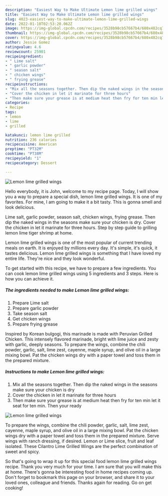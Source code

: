 ```yaml
---
description: "Easiest Way to Make Ultimate Lemon lime grilled wings"
title: "Easiest Way to Make Ultimate Lemon lime grilled wings"
slug: 4023-easiest-way-to-make-ultimate-lemon-lime-grilled-wings
date: 2022-01-18T02:53:20.062Z
image: https://img-global.cpcdn.com/recipes/3528b98cb57667b4/680x482cq70/lemon-lime-grilled-wings-recipe-main-photo.jpg
thumbnail: https://img-global.cpcdn.com/recipes/3528b98cb57667b4/680x482cq70/lemon-lime-grilled-wings-recipe-main-photo.jpg
cover: https://img-global.cpcdn.com/recipes/3528b98cb57667b4/680x482cq70/lemon-lime-grilled-wings-recipe-main-photo.jpg
author: Jessie Gomez
ratingvalue: 4.6
reviewcount: 25901
recipeingredient:
- " Lime salt"
- " garlic powder"
- " season salt"
- " chicken wings"
- " frying grease"
recipeinstructions:
- "Mix all the seasons together. Then dip the naked wings in the seasons make sure your chicken is dry"
- "Cover the chicken in let it marinate for three hours"
- "Then make sure your grease is at medium heat then fry for ten min let it seat for ten min. Then your ready"
categories:
- Recipe
tags:
- lemon
- lime
- grilled

katakunci: lemon lime grilled 
nutrition: 236 calories
recipecuisine: American
preptime: "PT32M"
cooktime: "PT38M"
recipeyield: "1"
recipecategory: Dessert

---
```



![Lemon lime grilled wings](https://img-global.cpcdn.com/recipes/3528b98cb57667b4/680x482cq70/lemon-lime-grilled-wings-recipe-main-photo.jpg)

Hello everybody, it is John, welcome to my recipe page. Today, I will show you a way to prepare a special dish, lemon lime grilled wings. It is one of my favorites. For mine, I am going to make it a bit tasty. This is gonna smell and look delicious.

Lime salt, garlic powder, season salt, chicken wings, frying grease. Then dip the naked wings in the seasons make sure your chicken is dry. Cover the chicken in let it marinate for three hours. Step by step guide to grilling lemon lime tiger shrimp at home.

Lemon lime grilled wings is one of the most popular of current trending meals on earth. It is enjoyed by millions every day. It's simple, it's quick, it tastes delicious. Lemon lime grilled wings is something that I have loved my entire life. They're nice and they look wonderful.


To get started with this recipe, we have to prepare a few ingredients. You can cook lemon lime grilled wings using 5 ingredients and 3 steps. Here is how you can achieve it.

<!--inarticleads1-->

##### The ingredients needed to make Lemon lime grilled wings:

1. Prepare  Lime salt
1. Prepare  garlic powder
1. Take  season salt
1. Get  chicken wings
1. Prepare  frying grease


Inspired by Korean bulgogi, this marinade is made with Peruvian Grilled Chicken. This intensely flavored marinade, bright with lime juice and zesty with garlic, deeply seasons. To prepare the wings, combine the chili powder, garlic, salt, lime zest, cayenne, maple syrup, and olive oil in a large mixing bowl. Pat the chicken wings dry with a paper towel and toss them in the prepared mixture. 

<!--inarticleads2-->

##### Instructions to make Lemon lime grilled wings:

1. Mix all the seasons together. Then dip the naked wings in the seasons make sure your chicken is dry
1. Cover the chicken in let it marinate for three hours
1. Then make sure your grease is at medium heat then fry for ten min let it seat for ten min. Then your ready
<img src="//assets-global.cpcdn.com/assets/icons/button_play-2c75c40dde080a61004c1f40b05d8f140eaff45d7e9e6481dc71c63d2e7c4909.png" alt="Lemon lime grilled wings">

To prepare the wings, combine the chili powder, garlic, salt, lime zest, cayenne, maple syrup, and olive oil in a large mixing bowl. Pat the chicken wings dry with a paper towel and toss them in the prepared mixture. Serve wings with ranch dressing, if desired. Lemon or Lime slice, fruit and leaf isolated. These Cilantro Lime Grilled Wings are the perfect combination of sweet and spicy. 

So that's going to wrap it up for this special food lemon lime grilled wings recipe. Thank you very much for your time. I am sure that you will make this at home. There's gonna be interesting food in home recipes coming up. Don't forget to bookmark this page on your browser, and share it to your loved ones, colleague and friends. Thanks again for reading. Go on get cooking!
